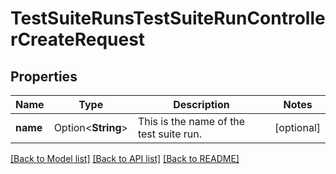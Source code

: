 # TestSuiteRunsTestSuiteRunControllerCreateRequest

## Properties

Name | Type | Description | Notes
------------ | ------------- | ------------- | -------------
**name** | Option<**String**> | This is the name of the test suite run. | [optional]

[[Back to Model list]](../README.md#documentation-for-models) [[Back to API list]](../README.md#documentation-for-api-endpoints) [[Back to README]](../README.md)


